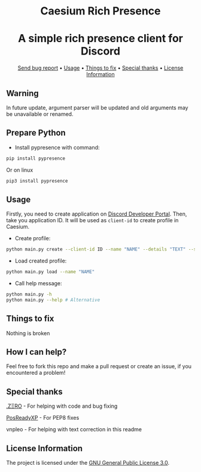 <div align="center">

# Caesium Rich Presence
</div>
<div align="center">

# A simple rich presence client for Discord
</div>

<div align="center">
    <a href="https://gitlab.com/OctoBanon/Caesium-Rich-Presence/-/issues">Send bug report</a>
    •
    <a href="https://gitlab.com/OctoBanon/Caesium-Rich-Presence#usage">Usage</a>
    •
    <a href="https://gitlab.com/OctoBanon/Caesium-Rich-Presence#things-to-fix">Things to fix</a>
    •
    <a href="https://gitlab.com/OctoBanon/Caesium-Rich-Presence#special-thanks">Special thanks</a>
    •
    <a href="https://gitlab.com/OctoBanon/Caesium-Rich-Presence#license-information">License Information</a>
</div>

## Warning
In future update, argument parser will be updated and old arguments may be unavailable or renamed.

## Prepare Python
- Install pypresence with command:
```bash
pip install pypresence
```

Or on linux
```bash
pip3 install pypresence
```
## Usage
Firstly, you need to create application on [Discord Developer Portal](https://discord.com/developers/applications).
Then, take you application ID. 
It will be used as `client-id` to create profile in Caesium.
- Create profile:
```bash
python main.py create --client-id ID --name "NAME" --details "TEXT" --state "TEXT"
```
- Load created profile:
```bash
python main.py load --name "NAME"
```
- Call help message:
```bash
python main.py -h     
python main.py --help # Alternative
```

## Things to fix
Nothing is broken

## How I can help?
Feel free to fork this repo and make a pull request or create an issue, if you encountered a problem!

## Special thanks
[.ZΞRO](https://gitlab.com/kostya-zero) - For helping with code and bug fixing

[PosReadyXP](https://github.com/posreadyxp) - For PEP8 fixes

vnpleo - For helping with text correction in this readme


## License Information
The project is licensed under the [GNU General Public License 3.0](https://gitlab.com/OctoBanon/Caesium-Rich-Presence/-/blob/main/LICENSE).
